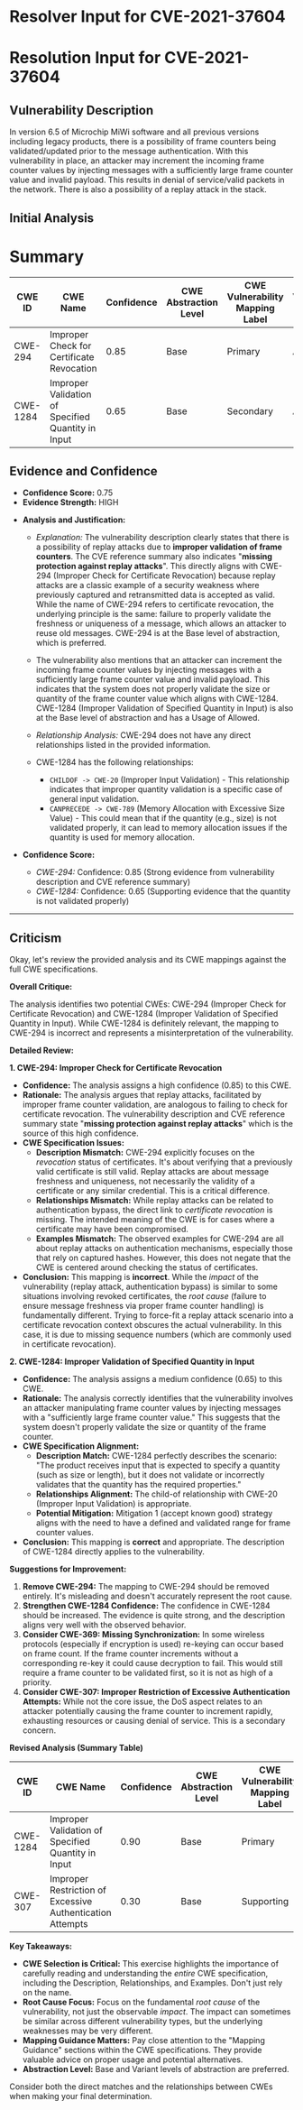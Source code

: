 # Resolver Input for CVE-2021-37604

# Resolution Input for CVE-2021-37604

## Vulnerability Description
In version 6.5 of Microchip MiWi software and all previous versions including legacy products, there is a possibility of frame counters being validated/updated prior to the message authentication. With this vulnerability in place, an attacker may increment the incoming frame counter values by injecting messages with a sufficiently large frame counter value and invalid payload. This results in denial of service/valid packets in the network. There is also a possibility of a replay attack in the stack.

## Initial Analysis
# Summary
| CWE ID | CWE Name | Confidence | CWE Abstraction Level | CWE Vulnerability Mapping Label | CWE-Vulnerability Mapping Notes |
|---|---|---|---|---|---|
| CWE-294 | Improper Check for Certificate Revocation | 0.85 | Base | Primary | Allowed |
| CWE-1284 | Improper Validation of Specified Quantity in Input | 0.65 | Base | Secondary | Allowed |

## Evidence and Confidence

*   **Confidence Score:** 0.75
*   **Evidence Strength:** HIGH

- **Analysis and Justification:**  
  - *Explanation:* The vulnerability description clearly states that there is a possibility of replay attacks due to **improper validation of frame counters**. The CVE reference summary also indicates "**missing protection against replay attacks**". This directly aligns with CWE-294 (Improper Check for Certificate Revocation) because replay attacks are a classic example of a security weakness where previously captured and retransmitted data is accepted as valid. While the name of CWE-294 refers to certificate revocation, the underlying principle is the same: failure to properly validate the freshness or uniqueness of a message, which allows an attacker to reuse old messages. CWE-294 is at the Base level of abstraction, which is preferred.
  - The vulnerability also mentions that an attacker can increment the incoming frame counter values by injecting messages with a sufficiently large frame counter value and invalid payload. This indicates that the system does not properly validate the size or quantity of the frame counter value which aligns with CWE-1284. CWE-1284 (Improper Validation of Specified Quantity in Input) is also at the Base level of abstraction and has a Usage of Allowed.

  - *Relationship Analysis:* CWE-294 does not have any direct relationships listed in the provided information.
  - CWE-1284 has the following relationships:
    - `CHILDOF -> CWE-20` (Improper Input Validation) - This relationship indicates that improper quantity validation is a specific case of general input validation.
    - `CANPRECEDE -> CWE-789` (Memory Allocation with Excessive Size Value) - This could mean that if the quantity (e.g., size) is not validated properly, it can lead to memory allocation issues if the quantity is used for memory allocation.

- **Confidence Score:**
  - *CWE-294:* Confidence: 0.85 (Strong evidence from vulnerability description and CVE reference summary)
  - *CWE-1284:* Confidence: 0.65 (Supporting evidence that the quantity is not validated properly)

---

## Criticism
Okay, let's review the provided analysis and its CWE mappings against the full CWE specifications.

**Overall Critique:**

The analysis identifies two potential CWEs: CWE-294 (Improper Check for Certificate Revocation) and CWE-1284 (Improper Validation of Specified Quantity in Input). While CWE-1284 is definitely relevant, the mapping to CWE-294 is incorrect and represents a misinterpretation of the vulnerability.

**Detailed Review:**

**1. CWE-294: Improper Check for Certificate Revocation**

*   **Confidence:** The analysis assigns a high confidence (0.85) to this CWE.
*   **Rationale:** The analysis argues that replay attacks, facilitated by improper frame counter validation, are analogous to failing to check for certificate revocation. The vulnerability description and CVE reference summary state "**missing protection against replay attacks**" which is the source of this high confidence.
*   **CWE Specification Issues:**
    *   **Description Mismatch:** CWE-294 explicitly focuses on the *revocation* status of certificates. It's about verifying that a previously valid certificate is still valid. Replay attacks are about message freshness and uniqueness, not necessarily the validity of a certificate or any similar credential. This is a critical difference.
    *   **Relationships Mismatch:** While replay attacks can be related to authentication bypass, the direct link to *certificate revocation* is missing. The intended meaning of the CWE is for cases where a certificate may have been compromised.
    *   **Examples Mismatch:** The observed examples for CWE-294 are all about replay attacks on authentication mechanisms, especially those that rely on captured hashes. However, this does not negate that the CWE is centered around checking the status of certificates.
*   **Conclusion:** This mapping is **incorrect**. While the *impact* of the vulnerability (replay attack, authentication bypass) is similar to some situations involving revoked certificates, the *root cause* (failure to ensure message freshness via proper frame counter handling) is fundamentally different. Trying to force-fit a replay attack scenario into a certificate revocation context obscures the actual vulnerability. In this case, it is due to missing sequence numbers (which are commonly used in certificate revocation).

**2. CWE-1284: Improper Validation of Specified Quantity in Input**

*   **Confidence:** The analysis assigns a medium confidence (0.65) to this CWE.
*   **Rationale:** The analysis correctly identifies that the vulnerability involves an attacker manipulating frame counter values by injecting messages with a "sufficiently large frame counter value." This suggests that the system doesn't properly validate the size or quantity of the frame counter.
*   **CWE Specification Alignment:**
    *   **Description Match:** CWE-1284 perfectly describes the scenario: "The product receives input that is expected to specify a quantity (such as size or length), but it does not validate or incorrectly validates that the quantity has the required properties."
    *   **Relationships Alignment:** The child-of relationship with CWE-20 (Improper Input Validation) is appropriate.
    *   **Potential Mitigation:** Mitigation 1 (accept known good) strategy aligns with the need to have a defined and validated range for frame counter values.
*   **Conclusion:** This mapping is **correct** and appropriate. The description of CWE-1284 directly applies to the vulnerability.

**Suggestions for Improvement:**

1.  **Remove CWE-294:** The mapping to CWE-294 should be removed entirely. It's misleading and doesn't accurately represent the root cause.
2.  **Strengthen CWE-1284 Confidence:** The confidence in CWE-1284 should be increased. The evidence is quite strong, and the description aligns very well with the observed behavior.
3.  **Consider CWE-369: Missing Synchronization:** In some wireless protocols (especially if encryption is used) re-keying can occur based on frame count. If the frame counter increments without a corresponding re-key it could cause decryption to fail. This would still require a frame counter to be validated first, so it is not as high of a priority.
4.  **Consider CWE-307: Improper Restriction of Excessive Authentication Attempts:** While not the core issue, the DoS aspect relates to an attacker potentially causing the frame counter to increment rapidly, exhausting resources or causing denial of service. This is a secondary concern.

**Revised Analysis (Summary Table)**

| CWE ID | CWE Name | Confidence | CWE Abstraction Level | CWE Vulnerability Mapping Label | CWE-Vulnerability Mapping Notes |
|---|---|---|---|---|---|
| CWE-1284 | Improper Validation of Specified Quantity in Input | 0.90 | Base | Primary | Allowed |
| CWE-307 | Improper Restriction of Excessive Authentication Attempts | 0.30 | Base | Supporting | Allowed |

**Key Takeaways:**

*   **CWE Selection is Critical:** This exercise highlights the importance of carefully reading and understanding the *entire* CWE specification, including the Description, Relationships, and Examples. Don't just rely on the name.
*   **Root Cause Focus:** Focus on the fundamental *root cause* of the vulnerability, not just the observable *impact*. The impact can sometimes be similar across different vulnerability types, but the underlying weaknesses may be very different.
*   **Mapping Guidance Matters:** Pay close attention to the "Mapping Guidance" sections within the CWE specifications. They provide valuable advice on proper usage and potential alternatives.
*   **Abstraction Level:** Base and Variant levels of abstraction are preferred.

Consider both the direct matches and the relationships between CWEs
when making your final determination.
        